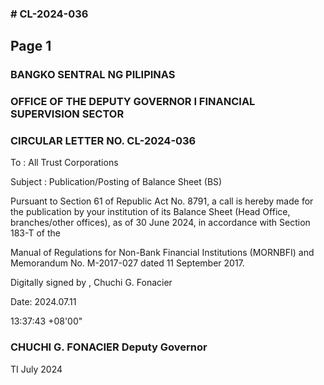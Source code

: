 ### # CL-2024-036

## Page 1

### BANGKO SENTRAL NG PILIPINAS

### OFFICE OF THE DEPUTY GOVERNOR I FINANCIAL SUPERVISION SECTOR

### CIRCULAR LETTER NO. CL-2024-036

To : All Trust Corporations

Subject : Publication/Posting of Balance Sheet (BS)

Pursuant to Section 61 of Republic Act No. 8791, a call is hereby made for the publication by your institution of its Balance Sheet (Head Office, branches/other offices), as of 30 June 2024, in accordance with Section 183-T of the

Manual of Regulations for Non-Bank Financial Institutions (MORNBFI) and Memorandum No. M-2017-027 dated 11 September 2017.

Digitally signed by , Chuchi G. Fonacier

Date: 2024.07.11

13:37:43 +08'00"

### CHUCHI G. FONACIER Deputy Governor

TI July 2024 